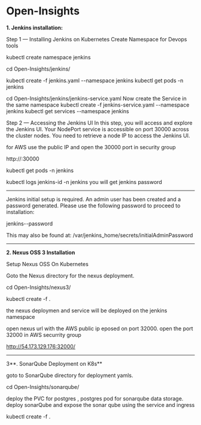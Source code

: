 # Open-Insights

**1. **Jenkins installation:****

Step 1 — Installing Jenkins on Kubernetes
Create Namespace for Devops tools

kubectl create namespace jenkins

cd Open-Insights/jenkins/

kubectl create -f jenkins.yaml --namespace jenkins
kubectl get pods -n jenkins


cd Open-Insights/jenkins/jenkins-service.yaml
Now create the Service in the same namespace
kubectl create -f jenkins-service.yaml --namespace jenkins
kubectl get services --namespace jenkins


Step 2 — Accessing the Jenkins UI
In this step, you will access and explore the Jenkins UI. Your NodePort service is accessible on port 30000 across the cluster nodes. You need to retrieve a node IP to access the Jenkins UI.

for AWS use the public IP and open the 30000 port in security group

http://<public-ip>:30000

kubectl get pods -n jenkins


kubectl logs jenkins-id -n jenkins
you will get jenkins password

*************************************************************
  
Jenkins initial setup is required. An admin user has been created and a password generated.
Please use the following password to proceed to installation:

jenkins--password

This may also be found at: /var/jenkins_home/secrets/initialAdminPassword

*************************************************************


**2. **Nexus OSS 3 Installation****
  
  Setup Nexus OSS On Kubernetes
  
 Goto the Nexus directory for the nexus deployment.
  
  cd Open-Insights/nexus3/
  
  kubectl create -f .
  
  the nexus deploymen and service will be deployed on the jenkins namespace
  
  open nexus url with the AWS public ip eposed on port 32000. open the port 32000 in AWS securrity group
  
  http://54.173.129.176:32000/
  
  *************************************************************
  
  3**. SonarQube Deployment on K8s**
  
  goto to SonarQube directory for deployment yamls.
  
  cd Open-Insights/sonarqube/

  deploy the PVC for postgres , postgres pod for sonarqube data storage.
  deploy sonarQube and expose the sonar qube using the service and ingress
  
  kubectl create -f .
  
  
  
  
  
  
  
